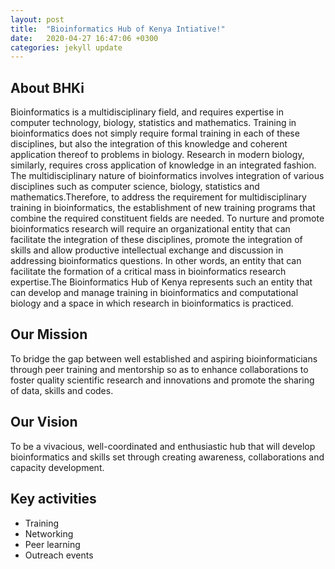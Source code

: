 ```yaml
---
layout: post
title:  "Bioinformatics Hub of Kenya Intiative!"
date:   2020-04-27 16:47:06 +0300
categories: jekyll update
---
```

## About BHKi

Bioinformatics is a multidisciplinary field, and requires expertise in computer technology, biology, statistics and mathematics. Training in bioinformatics does not simply require formal training in each of these disciplines, but also the integration of this knowledge and coherent application thereof to problems in biology. Research in modern biology, similarly, requires cross application of knowledge in an integrated fashion. The multidisciplinary nature of bioinformatics involves integration of various disciplines such as computer science, biology, statistics and mathematics.Therefore, to address the requirement for multidisciplinary training in bioinformatics, the establishment of new training programs that combine the required constituent fields are needed. To nurture and promote bioinformatics research will require an organizational entity that can facilitate the integration of these disciplines, promote the integration of skills and allow productive intellectual exchange and discussion in addressing bioinformatics questions. In other words, an entity that can facilitate the formation of a critical mass in bioinformatics research expertise.The Bioinformatics Hub of Kenya represents such an entity that can develop and manage training in bioinformatics and computational biology and a space in which research in bioinformatics is practiced.

## Our Mission
To bridge the gap between well established and aspiring bioinformaticians through peer training and mentorship so as to enhance collaborations to foster quality scientific research and innovations and promote the sharing of data, skills and codes.

## Our Vision 

To be a vivacious, well-coordinated and enthusiastic hub that will develop bioinformatics and skills set through creating awareness, collaborations and capacity development.

## Key activities 
  * Training 
  * Networking 
  * Peer learning 
  * Outreach events 
